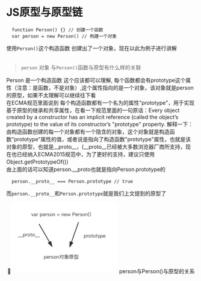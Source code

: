 # JS原型与原型链

```JS
  function Person() {} // 创建一个函数
  var person = new Person() // 构建一个对象
```

使用```Person()```这个构造函数 创建出了一个对象，现在以此为例子进行讲解<br><br>
> ```person``` 对象 与```Person()```函数与原型有什么样的关联


  Person 是一个构造函数 这个应该都可以理解, 每个函数都会有prototype这个属性（注意：是函数，不是对象）,这个属性指向的是一个对象，该对象就是person的原型，如果不太理解可以继续往下看<br>
  在ECMA规范里面说到 每个构造函数都有一个名为的属性"prototype"，用于实现基于原型的继承和共享属性，在看一下规范里面的一句原话：Every object created by a constructor has an implicit reference (called the object’s prototype) to the value of its constructor’s "prototype" property. 解释一下：由构造函数创建的每一个对象都有一个隐含的对象，这个对象就是构造函数"prototype"属性的值，或者说是指向了构造函数"prototype"属性，也就是该对象的原型，也就是__proto__，(__proto__已经被大多数浏览器厂商所支持，现在也已经纳入ECMA2015规范中，为了更好的支持，建议只使用 Object.getPrototypeOf()）<br>
  由上面的话可以知道person.__proto也就是指向Person.prototype的
  ```JS
    person.__proto__ === Person.prototype // true
  ```
  而```person.__proto__```和```Person.prototype```就是我们上文提到的原型了
  <div align="center">

  ![图片](./src/1.jpg)
  person与Person()与原型的关系
  </div>

  <!-- 注：使用__proto__是有争议的，也不鼓励使用它。因为它从来没有被包括在EcmaScript语言规范中，但是现代浏览器都实现了它。__proto__属性已在ECMAScript 6语言规范中标准化，用于确保Web浏览器的兼容性，因此它未来将被支持。它已被不推荐使用, 现在更推荐使用Object.getPrototypeOf/Reflect.getPrototypeOf 和Object.setPrototypeOf/Reflect.setPrototypeOf（尽管如此，设置对象的[[[[Prototype]]]]是一个缓慢的操作，如果性能是一个问题，应该避免） -->